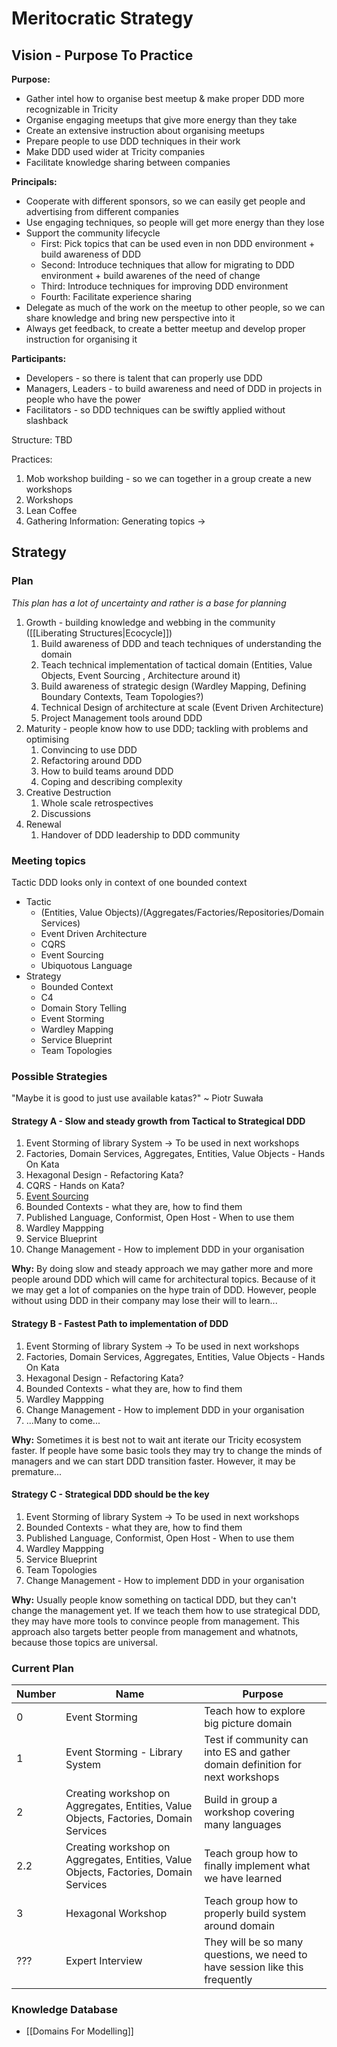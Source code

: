 # Meritocratic Strategy

## Vision - Purpose To Practice 

**Purpose:** 
- Gather intel how to organise best meetup & make proper DDD more recognizable in Tricity
- Organise engaging meetups that give more energy than they take
- Create an extensive instruction about organising meetups
- Prepare people to use DDD techniques in their work
- Make DDD used wider at Tricity companies
- Facilitate knowledge sharing between companies

**Principals:**
- Cooperate with different sponsors, so we can easily get people and advertising from different companies 
- Use engaging techniques, so people will get more energy than they lose
- Support the community lifecycle
    - First: Pick topics that can be used even in non DDD environment + build awareness of DDD
    - Second: Introduce techniques that allow for migrating to DDD environment + build awarenes of the need of change
    - Third: Introduce techniques for improving DDD environment
    - Fourth: Facilitate experience sharing
- Delegate as much of the work on the meetup to other people, so we can share knowledge and bring new perspective into it
- Always get feedback, to create a better meetup and develop proper instruction for organising it

**Participants:**
- Developers - so there is talent that can properly use DDD
- Managers, Leaders - to build awareness and need of DDD in projects in people who have the power
- Facilitators - so DDD techniques can be swiftly applied without slashback

Structure: TBD

Practices:
1. Mob workshop building - so we can together in a group create a new workshops
1. Workshops
1. Lean Coffee
1. Gathering Information: Generating topics -> 

## Strategy

### Plan

*This plan has a lot of uncertainty and rather is a base for planning*

1. Growth - building knowledge and webbing in the community ([[Liberating Structures|Ecocycle]])
    1. Build awareness of DDD and teach techniques of understanding the domain
    1. Teach technical implementation of tactical domain (Entities, Value Objects, Event Sourcing , Architecture around it)
    1. Build awareness of strategic design (Wardley Mapping, Defining Boundary Contexts, Team Topologies?)
    1. Technical Design of architecture at scale (Event Driven Architecture)
    1. Project Management tools around DDD 
1. Maturity - people know how to use DDD; tackling with problems and optimising
    1. Convincing to use DDD
    1. Refactoring around DDD
    1. How to build teams around DDD
    1. Coping and describing complexity
1. Creative Destruction
    1. Whole scale retrospectives
    1. Discussions
1. Renewal
    1. Handover of DDD leadership to DDD community

### Meeting topics

Tactic DDD looks only in context of one bounded context

- Tactic
    - (Entities, Value Objects)/(Aggregates/Factories/Repositories/Domain Services)
    - Event Driven Architecture
    - CQRS
    - Event Sourcing
    - Ubiquotous Language
- Strategy
    - Bounded Context
    - C4
    - Domain Story Telling
    - Event Storming
    - Wardley Mapping
    - Service Blueprint
    - Team Topologies

### Possible Strategies


"Maybe it is good to just use available katas?" ~ Piotr Suwała

#### Strategy A - Slow and steady growth from Tactical to Strategical DDD


1. Event Storming of library System -> To be used in next workshops
1. Factories, Domain Services, Aggregates, Entities, Value Objects - Hands On Kata
1. Hexagonal Design - Refactoring Kata?
1. CQRS - Hands on Kata?
1. [Event Sourcing](https://github.com/MaibornWolff/aggregate-implementation-patterns-kotlin)
1. Bounded Contexts - what they are, how to find them
1. Published Language, Conformist, Open Host - When to use them
1. Wardley Mappping
1. Service Blueprint
1. Change Management - How to implement DDD in your organisation

**Why:**
By doing slow and steady approach we may gather more and more people around DDD which will came for architectural topics.
Because of it we may get a lot of companies on the hype train of DDD.
However, people without using DDD in their company may lose their will to learn...

#### Strategy B - Fastest Path to implementation of DDD

1. Event Storming of library System -> To be used in next workshops
1. Factories, Domain Services, Aggregates, Entities, Value Objects - Hands On Kata
1. Hexagonal Design - Refactoring Kata?
1. Bounded Contexts - what they are, how to find them
1. Wardley Mappping
1. Change Management - How to implement DDD in your organisation
1. ...Many to come...

**Why:**
Sometimes it is best not to wait ant iterate our Tricity ecosystem faster.
If people have some basic tools they may try to change the minds of managers and we can start DDD transition faster.
However, it may be premature...

#### Strategy C - Strategical DDD should be the key

1. Event Storming of library System -> To be used in next workshops
1. Bounded Contexts - what they are, how to find them
1. Published Language, Conformist, Open Host - When to use them
1. Wardley Mappping
1. Service Blueprint
1. Team Topologies
1. Change Management - How to implement DDD in your organisation

**Why:**
Usually people know something on tactical DDD, but they can't change the management yet.
If we teach them how to use strategical DDD, they may have more tools to convince people from management.
This approach also targets better people from management and whatnots, because those topics are universal.

### Current Plan

| Number | Name                                                                                 | Purpose                                                                       |
|--------|--------------------------------------------------------------------------------------|-------------------------------------------------------------------------------|
| 0      | Event Storming                                                                       | Teach how to explore big picture domain                                       |
| 1      | Event Storming - Library System                                                      | Test if community can into ES and gather domain definition for next workshops |
| 2      | Creating workshop on Aggregates, Entities, Value Objects, Factories, Domain Services | Build in group a workshop covering many languages                             |
| 2.2    | Creating workshop on Aggregates, Entities, Value Objects, Factories, Domain Services | Teach group how to finally implement what we have learned                     |
| 3      | Hexagonal Workshop                                                                   | Teach group how to properly build system around domain                        |
| ???    | Expert Interview                                                                     | They will be so many questions, we need to have session like this frequently  |

### Knowledge Database
- [[Domains For Modelling]]
